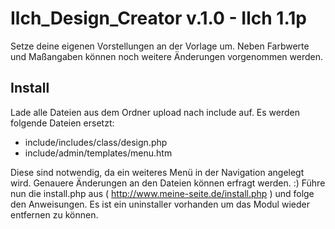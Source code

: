 Ilch_Design_Creator v.1.0 - Ilch 1.1p
===================

Setze deine eigenen Vorstellungen an der Vorlage um.
Neben Farbwerte und Maßangaben können noch weitere Änderungen vorgenommen werden.

Install
--------

Lade alle Dateien aus dem Ordner upload nach include auf.
Es werden folgende Dateien ersetzt:

- include/includes/class/design.php
- include/admin/templates/menu.htm

Diese sind notwendig, da ein weiteres Menü in der Navigation angelegt wird.
Genauere Änderungen an den Dateien können erfragt werden. :)
Führe nun die install.php aus ( http://www.meine-seite.de/install.php ) und folge den Anweisungen.
Es ist ein uninstaller vorhanden um das Modul wieder entfernen zu können.


